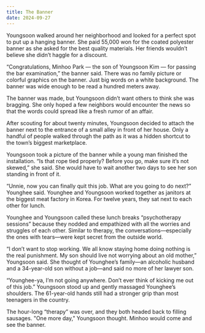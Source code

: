 ```yaml
---
title: The Banner
date: 2024-09-27
--- 
```


Youngsoon walked around her neighborhood and looked for a perfect spot to put up a hanging banner. She paid 55,000 won for the coated polyester banner as she asked for the best quality materials. Her friends wouldn’t believe she didn’t haggle for a discount.

“Congratulations, Minhoo Park — the son of Youngsoon Kim — for passing the bar examination,” the banner said. There was no family picture or colorful graphics on the banner. Just big words on a white background. The banner was wide enough to be read a hundred meters away.

The banner was made, but Youngsoon didn’t want others to think she was bragging. She only hoped a few neighbors would encounter the news so that the words could spread like a fresh rumor of an affair.

After scouting for about twenty minutes, Youngsoon decided to attach the banner next to the entrance of a small alley in front of her house. Only a handful of people walked through the path as it was a hidden shortcut to the town’s biggest marketplace.

Youngsoon took a picture of the banner while a young man finished the installation. “Is that rope tied properly? Before you go, make sure it’s not skewed,” she said. She would have to wait another two days to see her son standing in front of it.

“Unnie, now you can finally quit this job. What are you going to do next?” Younghee said. Younghee and Youngsoon worked together as janitors at the biggest meat factory in Korea. For twelve years, they sat next to each other for lunch.

Younghee and Youngsoon called these lunch breaks “psychotherapy sessions” because they nodded and empathized with all the worries and struggles of each other. Similar to therapy, the conversations—especially the ones with tears—were kept secret from the outside world.

“I don’t want to stop working. We all know staying home doing nothing is the real punishment. My son should live not worrying about an old mother,” Youngsoon said. She thought of Younghee’s family—an alcoholic husband and a 34-year-old son without a job—and said no more of her lawyer son.

“Younghee-ya, I’m not going anywhere. Don’t ever think of kicking me out of this job.” Youngsoon stood up and gently massaged Younghee’s shoulders. The 61-year-old hands still had a stronger grip than most teenagers in the country. 

The hour-long “therapy” was over, and they both headed back to filling sausages. "One more day," Youngsoon thought. Minhoo would come and see the banner.